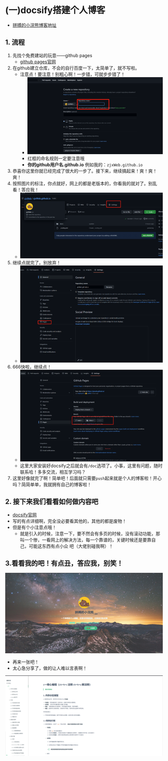 # 
# (一)docsify搭建个人博客

+ [拼搏的小浣熊博客地址](https://zjxweb.github.io/)

## 1. 流程

1. 先找个免费建站的玩意——github pages
   + [github pages官网](https://pages.github.com/)
2. 在github建立仓库，不会的自行百度一下，太简单了，就不写啦。
   + 注意点！要注意！别粗心啊！一步错，可就步步错了！
     + ![image-20230221215249872](./src/1.png)
     + 红框的命名规则一定要注意哦
     + **你的github用户名.github.io**    例如我的：`zjxWeb.github.io`
3. 恭喜你这里你就已经完成了很大的一步了。接下来，继续搞起来！爽！爽！爽！
4. 按照图片的标注，你点就好，网上的都是老版本的，你看我的就对了。别乱看！答应我！
   + ![image-20230221215547435](./src/2.png)
5. 继续点就完了。别放弃！
   + ![image-20230221215724225](./src/3.png)
6. 666快啦，继续点！
   + ![image-20230221215806428](./src/4.png)
   + 这里大家安装好docsify之后就会有`/doc`选项了。小事，这里有问题，随时联系哈！多多交流，相互学习吗？
7. 这里好像就完了啊！简单吧！后面就只需要`push`起来就是个人的博客啦！开心吗？简简单单，我就拥有自己的博客啦！

## 2. 接下来我们看看如何做内容吧

+ [docsify官网](https://docsify.js.org/#/zh-cn/)
+ 写的有点详细啊，完全没必要看其他的，其他的都是废物！
+ 但是有个小注意点哦！
  + 就是引入的时候，注意一下，要不然会有多页的时候，没有滚动功能，那叫一个惨，一看网上的解决方法，每一个靠谱的，关键时候还是要靠自己，可能这东西有点小众 吧（大佬别碰我啊）！

## 3.看看我的吧！有点丑，答应我，别笑！

![image-20230221220105994](./src/5.png)

+ 再来一张吧！
+ 太心急分享了，做的让人难以言表啊！

![image-20230221220236534](./src/6.png)

